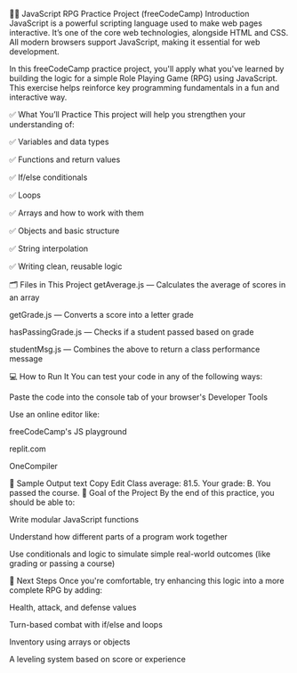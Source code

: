 🧙‍♂️ JavaScript RPG Practice Project (freeCodeCamp)
Introduction
JavaScript is a powerful scripting language used to make web pages interactive. It’s one of the core web technologies, alongside HTML and CSS. All modern browsers support JavaScript, making it essential for web development.

In this freeCodeCamp practice project, you'll apply what you've learned by building the logic for a simple Role Playing Game (RPG) using JavaScript. This exercise helps reinforce key programming fundamentals in a fun and interactive way.

✅ What You’ll Practice
This project will help you strengthen your understanding of:

✅ Variables and data types

✅ Functions and return values

✅ If/else conditionals

✅ Loops

✅ Arrays and how to work with them

✅ Objects and basic structure

✅ String interpolation

✅ Writing clean, reusable logic

🗂️ Files in This Project
getAverage.js — Calculates the average of scores in an array

getGrade.js — Converts a score into a letter grade

hasPassingGrade.js — Checks if a student passed based on grade

studentMsg.js — Combines the above to return a class performance message

💻 How to Run It
You can test your code in any of the following ways:

Paste the code into the console tab of your browser's Developer Tools

Use an online editor like:

freeCodeCamp's JS playground

replit.com

OneCompiler

🧪 Sample Output
text
Copy
Edit
Class average: 81.5. Your grade: B. You passed the course.
🎯 Goal of the Project
By the end of this practice, you should be able to:

Write modular JavaScript functions

Understand how different parts of a program work together

Use conditionals and logic to simulate simple real-world outcomes (like grading or passing a course)

🏁 Next Steps
Once you're comfortable, try enhancing this logic into a more complete RPG by adding:

Health, attack, and defense values

Turn-based combat with if/else and loops

Inventory using arrays or objects

A leveling system based on score or experience

